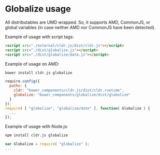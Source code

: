 # Globalize usage

All distributables are UMD wrapped. So, it supports AMD, CommonJS, or global
variables (in case neither AMD nor CommonJS have been detected).

Example of usage with script tags:

```html
<script src="./external/cldr.js/dist/cldr.js"></script>
<script src="./dist/globalize.js"></script>
<script src="./dist/globalize/date.js"></script>
```

Example of usage on AMD:

```bash
bower install cldr.js globalize
```
```javascript
require.config({
  paths: {
    cldr: "bower_components/cldr.js/dist/cldr.runtime",
    globalize: "bower_components/globalize/dist/globalize"
  }
});
require( [ "globalize", "globalize/date" ], function( Globalize ) {
  ...
});
```

Example of usage with Node.js:

```bash
npm install cldr.js globalize
```
```javascript
var Globalize = require( "globalize" );
...
```
